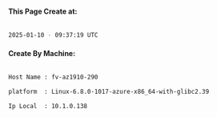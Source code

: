 
   
#### This Page Create at:

```bash

2025-01-10 - 09:37:19 UTC

```

#### Create By Machine:

```bash

Host Name : fv-az1910-290

platform  : Linux-6.8.0-1017-azure-x86_64-with-glibc2.39

Ip Local  : 10.1.0.138

```

